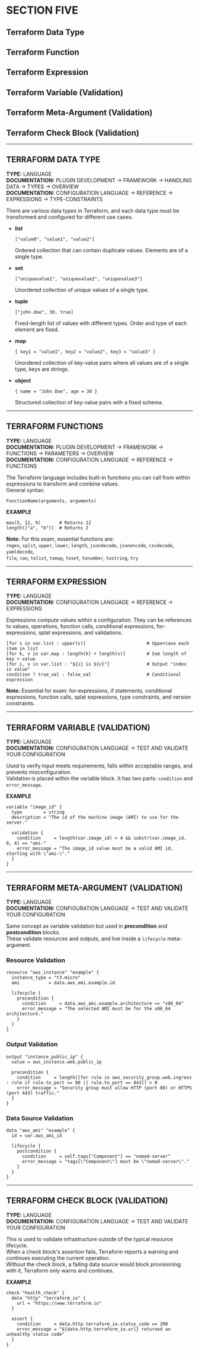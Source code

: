 # SECTION FIVE

## Terraform Data Type  
## Terraform Function  
## Terraform Expression  
## Terraform Variable (Validation)  
## Terraform Meta-Argument (Validation)  
## Terraform Check Block (Validation)  

---

## TERRAFORM DATA TYPE

**TYPE:** LANGUAGE  
**DOCUMENTATION:** PLUGIN DEVELOPMENT → FRAMEWORK → HANDLING DATA → TYPES → OVERVIEW  
**DOCUMENTATION:** CONFIGURATION LANGUAGE → REFERENCE → EXPRESSIONS → TYPE-CONSTRAINTS  

There are various data types in Terraform, and each data type must be transformed and configured for different use cases.  

- **list**  
  ```hcl
  ["value0", "value1", "value2"]
  ```  
  Ordered collection that can contain duplicate values. Elements are of a single type.  

- **set**  
  ```hcl
  ["uniquevalue1", "uniquevalue2", "uniquevalue3"]
  ```  
  Unordered collection of unique values of a single type.  

- **tuple**  
  ```hcl
  ["john.doe", 30, true]
  ```  
  Fixed-length list of values with different types. Order and type of each element are fixed.  

- **map**  
  ```hcl
  { key1 = "value1", key2 = "value2", key3 = "value3" }
  ```  
  Unordered collection of key-value pairs where all values are of a single type, keys are strings.  

- **object**  
  ```hcl
  { name = "John Doe", age = 30 }
  ```  
  Structured collection of key-value pairs with a fixed schema.  

---

## TERRAFORM FUNCTIONS

**TYPE:** LANGUAGE  
**DOCUMENTATION:** PLUGIN DEVELOPMENT → FRAMEWORK → FUNCTIONS → PARAMETERS → OVERVIEW  
**DOCUMENTATION:** CONFIGURATION LANGUAGE → REFERENCE → FUNCTIONS  

The Terraform language includes built-in functions you can call from within expressions to transform and combine values.  
General syntax:  

```hcl
FunctionName(arguments, arguments)
```

**EXAMPLE**  

```hcl
max(5, 12, 9)       # Returns 12
length(["a", "b"])  # Returns 2
```

**Note:** For this exam, essential functions are:  
`regex`, `split`, `upper`, `lower`, `length`, `jsondecode`, `jsonencode`, `csvdecode`, `yamldecode`,  
`file`, `can`, `tolist`, `tomap`, `toset`, `tonumber`, `tostring`, `try`

---

## TERRAFORM EXPRESSION

**TYPE:** LANGUAGE  
**DOCUMENTATION:** CONFIGURATION LANGUAGE → REFERENCE → EXPRESSIONS  

Expressions compute values within a configuration. They can be references to values, operations, function calls, conditional expressions, for-expressions, splat expressions, and validations.  

```hcl
[for s in var.list : upper(s)]                       # Uppercase each item in list
[for k, v in var.map : length(k) + length(v)]        # Sum length of key + value
[for i, v in var.list : "${i} is ${v}"]              # Output "index is value"
condition ? true_val : false_val                     # Conditional expression
```

**Note:** Essential for exam: for-expressions, if statements, conditional expressions, function calls, splat expressions, type constraints, and version constraints.  

---

## TERRAFORM VARIABLE (VALIDATION)

**TYPE:** LANGUAGE  
**DOCUMENTATION:** CONFIGURATION LANGUAGE → TEST AND VALIDATE YOUR CONFIGURATION  

Used to verify input meets requirements, falls within acceptable ranges, and prevents misconfiguration.  
Validation is placed within the variable block. It has two parts: `condition` and `error_message`.  

**EXAMPLE**  

```hcl
variable "image_id" {
  type        = string
  description = "The id of the machine image (AMI) to use for the server."

  validation {
    condition     = length(var.image_id) > 4 && substr(var.image_id, 0, 4) == "ami-"
    error_message = "The image_id value must be a valid AMI id, starting with \"ami-\"."
  }
}
```

---

## TERRAFORM META-ARGUMENT (VALIDATION)

**TYPE:** LANGUAGE  
**DOCUMENTATION:** CONFIGURATION LANGUAGE → TEST AND VALIDATE YOUR CONFIGURATION  

Same concept as variable validation but used in **precondition** and **postcondition** blocks.  
These validate resources and outputs, and live inside a `lifecycle` meta-argument.  

### Resource Validation  

```hcl
resource "aws_instance" "example" {
  instance_type = "t3.micro"
  ami           = data.aws_ami.example.id

  lifecycle {
    precondition {
      condition     = data.aws_ami.example.architecture == "x86_64"
      error_message = "The selected AMI must be for the x86_64 architecture."
    }
  }
}
```

### Output Validation  

```hcl
output "instance_public_ip" {
  value = aws_instance.web.public_ip

  precondition {
    condition     = length([for rule in aws_security_group.web.ingress : rule if rule.to_port == 80 || rule.to_port == 443]) > 0
    error_message = "Security group must allow HTTP (port 80) or HTTPS (port 443) traffic."
  }
}
```

### Data Source Validation  

```hcl
data "aws_ami" "example" {
  id = var.aws_ami_id

  lifecycle {
    postcondition {
      condition     = self.tags["Component"] == "nomad-server"
      error_message = "tags[\"Component\"] must be \"nomad-server\"."
    }
  }
}
```

---

## TERRAFORM CHECK BLOCK (VALIDATION)

**TYPE:** LANGUAGE  
**DOCUMENTATION:** CONFIGURATION LANGUAGE → TEST AND VALIDATE YOUR CONFIGURATION  

This is used to validate infrastructure outside of the typical resource lifecycle.  
When a check block's assertion fails, Terraform reports a warning and continues executing the current operation.  
Without the check block, a failing data source would block provisioning; with it, Terraform only warns and continues.  

**EXAMPLE**  

```hcl
check "health_check" {
  data "http" "terraform_io" {
    url = "https://www.terraform.io"
  }

  assert {
    condition     = data.http.terraform_io.status_code == 200
    error_message = "${data.http.terraform_io.url} returned an unhealthy status code"
  }
}
```
